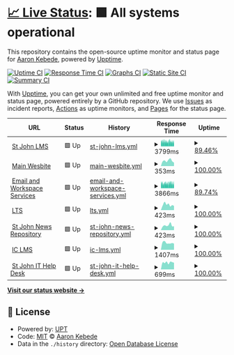 # [📈 Live Status](https://sys.stjohn.edu.et): <!--live status--> **🟩 All systems operational**

This repository contains the open-source uptime monitor and status page for [Aaron Kebede](www.kebede.org), powered by [Upptime](https://github.com/upptime/upptime).

[![Uptime CI](https://github.com/aaronkebede/s/workflows/Uptime%20CI/badge.svg)](https://github.com/aaronkebede/s/actions?query=workflow%3A%22Uptime+CI%22)
[![Response Time CI](https://github.com/aaronkebede/s/workflows/Response%20Time%20CI/badge.svg)](https://github.com/aaronkebede/s/actions?query=workflow%3A%22Response+Time+CI%22)
[![Graphs CI](https://github.com/aaronkebede/s/workflows/Graphs%20CI/badge.svg)](https://github.com/aaronkebede/s/actions?query=workflow%3A%22Graphs+CI%22)
[![Static Site CI](https://github.com/aaronkebede/s/workflows/Static%20Site%20CI/badge.svg)](https://github.com/aaronkebede/s/actions?query=workflow%3A%22Static+Site+CI%22)
[![Summary CI](https://github.com/aaronkebede/s/workflows/Summary%20CI/badge.svg)](https://github.com/aaronkebede/s/actions?query=workflow%3A%22Summary+CI%22)

With [Upptime](https://upptime.js.org), you can get your own unlimited and free uptime monitor and status page, powered entirely by a GitHub repository. We use [Issues](https://github.com/aaronkebede/s/issues) as incident reports, [Actions](https://github.com/aaronkebede/s/actions) as uptime monitors, and [Pages](https://sys.stjohn.edu.et) for the status page.

<!--start: status pages-->
<!-- This summary is generated by Upptime (https://github.com/upptime/upptime) -->
<!-- Do not edit this manually, your changes will be overwritten -->
<!-- prettier-ignore -->
| URL | Status | History | Response Time | Uptime |
| --- | ------ | ------- | ------------- | ------ |
| <img alt="" src="https://icons.duckduckgo.com/ip3/classroom.google.com.ico" height="13"> [St John LMS](https://classroom.google.com/a/stjohn.edu.et) | 🟩 Up | [st-john-lms.yml](https://github.com/aaronkebede/sj-status/commits/HEAD/history/st-john-lms.yml) | <details><summary><img alt="Response time graph" src="./graphs/st-john-lms/response-time-week.png" height="20"> 3799ms</summary><br><a href="https://sys.stjohn.edu.et/history/st-john-lms"><img alt="Response time 2673" src="https://img.shields.io/endpoint?url=https%3A%2F%2Fraw.githubusercontent.com%2Faaronkebede%2Fsj-status%2FHEAD%2Fapi%2Fst-john-lms%2Fresponse-time.json"></a><br><a href="https://sys.stjohn.edu.et/history/st-john-lms"><img alt="24-hour response time 3924" src="https://img.shields.io/endpoint?url=https%3A%2F%2Fraw.githubusercontent.com%2Faaronkebede%2Fsj-status%2FHEAD%2Fapi%2Fst-john-lms%2Fresponse-time-day.json"></a><br><a href="https://sys.stjohn.edu.et/history/st-john-lms"><img alt="7-day response time 3799" src="https://img.shields.io/endpoint?url=https%3A%2F%2Fraw.githubusercontent.com%2Faaronkebede%2Fsj-status%2FHEAD%2Fapi%2Fst-john-lms%2Fresponse-time-week.json"></a><br><a href="https://sys.stjohn.edu.et/history/st-john-lms"><img alt="30-day response time 3612" src="https://img.shields.io/endpoint?url=https%3A%2F%2Fraw.githubusercontent.com%2Faaronkebede%2Fsj-status%2FHEAD%2Fapi%2Fst-john-lms%2Fresponse-time-month.json"></a><br><a href="https://sys.stjohn.edu.et/history/st-john-lms"><img alt="1-year response time 2673" src="https://img.shields.io/endpoint?url=https%3A%2F%2Fraw.githubusercontent.com%2Faaronkebede%2Fsj-status%2FHEAD%2Fapi%2Fst-john-lms%2Fresponse-time-year.json"></a></details> | <details><summary><a href="https://sys.stjohn.edu.et/history/st-john-lms">89.46%</a></summary><a href="https://sys.stjohn.edu.et/history/st-john-lms"><img alt="All-time uptime 99.14%" src="https://img.shields.io/endpoint?url=https%3A%2F%2Fraw.githubusercontent.com%2Faaronkebede%2Fsj-status%2FHEAD%2Fapi%2Fst-john-lms%2Fuptime.json"></a><br><a href="https://sys.stjohn.edu.et/history/st-john-lms"><img alt="24-hour uptime 85.98%" src="https://img.shields.io/endpoint?url=https%3A%2F%2Fraw.githubusercontent.com%2Faaronkebede%2Fsj-status%2FHEAD%2Fapi%2Fst-john-lms%2Fuptime-day.json"></a><br><a href="https://sys.stjohn.edu.et/history/st-john-lms"><img alt="7-day uptime 89.46%" src="https://img.shields.io/endpoint?url=https%3A%2F%2Fraw.githubusercontent.com%2Faaronkebede%2Fsj-status%2FHEAD%2Fapi%2Fst-john-lms%2Fuptime-week.json"></a><br><a href="https://sys.stjohn.edu.et/history/st-john-lms"><img alt="30-day uptime 95.61%" src="https://img.shields.io/endpoint?url=https%3A%2F%2Fraw.githubusercontent.com%2Faaronkebede%2Fsj-status%2FHEAD%2Fapi%2Fst-john-lms%2Fuptime-month.json"></a><br><a href="https://sys.stjohn.edu.et/history/st-john-lms"><img alt="1-year uptime 99.14%" src="https://img.shields.io/endpoint?url=https%3A%2F%2Fraw.githubusercontent.com%2Faaronkebede%2Fsj-status%2FHEAD%2Fapi%2Fst-john-lms%2Fuptime-year.json"></a></details>
| <img alt="" src="https://icons.duckduckgo.com/ip3/stjohn.edu.et.ico" height="13"> [Main Wesbite](https://stjohn.edu.et) | 🟩 Up | [main-wesbite.yml](https://github.com/aaronkebede/sj-status/commits/HEAD/history/main-wesbite.yml) | <details><summary><img alt="Response time graph" src="./graphs/main-wesbite/response-time-week.png" height="20"> 353ms</summary><br><a href="https://sys.stjohn.edu.et/history/main-wesbite"><img alt="Response time 406" src="https://img.shields.io/endpoint?url=https%3A%2F%2Fraw.githubusercontent.com%2Faaronkebede%2Fsj-status%2FHEAD%2Fapi%2Fmain-wesbite%2Fresponse-time.json"></a><br><a href="https://sys.stjohn.edu.et/history/main-wesbite"><img alt="24-hour response time 227" src="https://img.shields.io/endpoint?url=https%3A%2F%2Fraw.githubusercontent.com%2Faaronkebede%2Fsj-status%2FHEAD%2Fapi%2Fmain-wesbite%2Fresponse-time-day.json"></a><br><a href="https://sys.stjohn.edu.et/history/main-wesbite"><img alt="7-day response time 353" src="https://img.shields.io/endpoint?url=https%3A%2F%2Fraw.githubusercontent.com%2Faaronkebede%2Fsj-status%2FHEAD%2Fapi%2Fmain-wesbite%2Fresponse-time-week.json"></a><br><a href="https://sys.stjohn.edu.et/history/main-wesbite"><img alt="30-day response time 368" src="https://img.shields.io/endpoint?url=https%3A%2F%2Fraw.githubusercontent.com%2Faaronkebede%2Fsj-status%2FHEAD%2Fapi%2Fmain-wesbite%2Fresponse-time-month.json"></a><br><a href="https://sys.stjohn.edu.et/history/main-wesbite"><img alt="1-year response time 406" src="https://img.shields.io/endpoint?url=https%3A%2F%2Fraw.githubusercontent.com%2Faaronkebede%2Fsj-status%2FHEAD%2Fapi%2Fmain-wesbite%2Fresponse-time-year.json"></a></details> | <details><summary><a href="https://sys.stjohn.edu.et/history/main-wesbite">100.00%</a></summary><a href="https://sys.stjohn.edu.et/history/main-wesbite"><img alt="All-time uptime 99.92%" src="https://img.shields.io/endpoint?url=https%3A%2F%2Fraw.githubusercontent.com%2Faaronkebede%2Fsj-status%2FHEAD%2Fapi%2Fmain-wesbite%2Fuptime.json"></a><br><a href="https://sys.stjohn.edu.et/history/main-wesbite"><img alt="24-hour uptime 100.00%" src="https://img.shields.io/endpoint?url=https%3A%2F%2Fraw.githubusercontent.com%2Faaronkebede%2Fsj-status%2FHEAD%2Fapi%2Fmain-wesbite%2Fuptime-day.json"></a><br><a href="https://sys.stjohn.edu.et/history/main-wesbite"><img alt="7-day uptime 100.00%" src="https://img.shields.io/endpoint?url=https%3A%2F%2Fraw.githubusercontent.com%2Faaronkebede%2Fsj-status%2FHEAD%2Fapi%2Fmain-wesbite%2Fuptime-week.json"></a><br><a href="https://sys.stjohn.edu.et/history/main-wesbite"><img alt="30-day uptime 100.00%" src="https://img.shields.io/endpoint?url=https%3A%2F%2Fraw.githubusercontent.com%2Faaronkebede%2Fsj-status%2FHEAD%2Fapi%2Fmain-wesbite%2Fuptime-month.json"></a><br><a href="https://sys.stjohn.edu.et/history/main-wesbite"><img alt="1-year uptime 99.92%" src="https://img.shields.io/endpoint?url=https%3A%2F%2Fraw.githubusercontent.com%2Faaronkebede%2Fsj-status%2FHEAD%2Fapi%2Fmain-wesbite%2Fuptime-year.json"></a></details>
| <img alt="" src="https://icons.duckduckgo.com/ip3/mail.google.com.ico" height="13"> [Email and Workspace Services](https://mail.google.com/a/stjohn.edu.et) | 🟩 Up | [email-and-workspace-services.yml](https://github.com/aaronkebede/sj-status/commits/HEAD/history/email-and-workspace-services.yml) | <details><summary><img alt="Response time graph" src="./graphs/email-and-workspace-services/response-time-week.png" height="20"> 3866ms</summary><br><a href="https://sys.stjohn.edu.et/history/email-and-workspace-services"><img alt="Response time 2594" src="https://img.shields.io/endpoint?url=https%3A%2F%2Fraw.githubusercontent.com%2Faaronkebede%2Fsj-status%2FHEAD%2Fapi%2Femail-and-workspace-services%2Fresponse-time.json"></a><br><a href="https://sys.stjohn.edu.et/history/email-and-workspace-services"><img alt="24-hour response time 3849" src="https://img.shields.io/endpoint?url=https%3A%2F%2Fraw.githubusercontent.com%2Faaronkebede%2Fsj-status%2FHEAD%2Fapi%2Femail-and-workspace-services%2Fresponse-time-day.json"></a><br><a href="https://sys.stjohn.edu.et/history/email-and-workspace-services"><img alt="7-day response time 3866" src="https://img.shields.io/endpoint?url=https%3A%2F%2Fraw.githubusercontent.com%2Faaronkebede%2Fsj-status%2FHEAD%2Fapi%2Femail-and-workspace-services%2Fresponse-time-week.json"></a><br><a href="https://sys.stjohn.edu.et/history/email-and-workspace-services"><img alt="30-day response time 3553" src="https://img.shields.io/endpoint?url=https%3A%2F%2Fraw.githubusercontent.com%2Faaronkebede%2Fsj-status%2FHEAD%2Fapi%2Femail-and-workspace-services%2Fresponse-time-month.json"></a><br><a href="https://sys.stjohn.edu.et/history/email-and-workspace-services"><img alt="1-year response time 2594" src="https://img.shields.io/endpoint?url=https%3A%2F%2Fraw.githubusercontent.com%2Faaronkebede%2Fsj-status%2FHEAD%2Fapi%2Femail-and-workspace-services%2Fresponse-time-year.json"></a></details> | <details><summary><a href="https://sys.stjohn.edu.et/history/email-and-workspace-services">89.74%</a></summary><a href="https://sys.stjohn.edu.et/history/email-and-workspace-services"><img alt="All-time uptime 99.16%" src="https://img.shields.io/endpoint?url=https%3A%2F%2Fraw.githubusercontent.com%2Faaronkebede%2Fsj-status%2FHEAD%2Fapi%2Femail-and-workspace-services%2Fuptime.json"></a><br><a href="https://sys.stjohn.edu.et/history/email-and-workspace-services"><img alt="24-hour uptime 86.14%" src="https://img.shields.io/endpoint?url=https%3A%2F%2Fraw.githubusercontent.com%2Faaronkebede%2Fsj-status%2FHEAD%2Fapi%2Femail-and-workspace-services%2Fuptime-day.json"></a><br><a href="https://sys.stjohn.edu.et/history/email-and-workspace-services"><img alt="7-day uptime 89.74%" src="https://img.shields.io/endpoint?url=https%3A%2F%2Fraw.githubusercontent.com%2Faaronkebede%2Fsj-status%2FHEAD%2Fapi%2Femail-and-workspace-services%2Fuptime-week.json"></a><br><a href="https://sys.stjohn.edu.et/history/email-and-workspace-services"><img alt="30-day uptime 95.70%" src="https://img.shields.io/endpoint?url=https%3A%2F%2Fraw.githubusercontent.com%2Faaronkebede%2Fsj-status%2FHEAD%2Fapi%2Femail-and-workspace-services%2Fuptime-month.json"></a><br><a href="https://sys.stjohn.edu.et/history/email-and-workspace-services"><img alt="1-year uptime 99.16%" src="https://img.shields.io/endpoint?url=https%3A%2F%2Fraw.githubusercontent.com%2Faaronkebede%2Fsj-status%2FHEAD%2Fapi%2Femail-and-workspace-services%2Fuptime-year.json"></a></details>
| <img alt="" src="https://icons.duckduckgo.com/ip3/lts.stjohn.edu.et.ico" height="13"> [LTS](https://lts.stjohn.edu.et) | 🟩 Up | [lts.yml](https://github.com/aaronkebede/sj-status/commits/HEAD/history/lts.yml) | <details><summary><img alt="Response time graph" src="./graphs/lts/response-time-week.png" height="20"> 423ms</summary><br><a href="https://sys.stjohn.edu.et/history/lts"><img alt="Response time 510" src="https://img.shields.io/endpoint?url=https%3A%2F%2Fraw.githubusercontent.com%2Faaronkebede%2Fsj-status%2FHEAD%2Fapi%2Flts%2Fresponse-time.json"></a><br><a href="https://sys.stjohn.edu.et/history/lts"><img alt="24-hour response time 327" src="https://img.shields.io/endpoint?url=https%3A%2F%2Fraw.githubusercontent.com%2Faaronkebede%2Fsj-status%2FHEAD%2Fapi%2Flts%2Fresponse-time-day.json"></a><br><a href="https://sys.stjohn.edu.et/history/lts"><img alt="7-day response time 423" src="https://img.shields.io/endpoint?url=https%3A%2F%2Fraw.githubusercontent.com%2Faaronkebede%2Fsj-status%2FHEAD%2Fapi%2Flts%2Fresponse-time-week.json"></a><br><a href="https://sys.stjohn.edu.et/history/lts"><img alt="30-day response time 485" src="https://img.shields.io/endpoint?url=https%3A%2F%2Fraw.githubusercontent.com%2Faaronkebede%2Fsj-status%2FHEAD%2Fapi%2Flts%2Fresponse-time-month.json"></a><br><a href="https://sys.stjohn.edu.et/history/lts"><img alt="1-year response time 510" src="https://img.shields.io/endpoint?url=https%3A%2F%2Fraw.githubusercontent.com%2Faaronkebede%2Fsj-status%2FHEAD%2Fapi%2Flts%2Fresponse-time-year.json"></a></details> | <details><summary><a href="https://sys.stjohn.edu.et/history/lts">100.00%</a></summary><a href="https://sys.stjohn.edu.et/history/lts"><img alt="All-time uptime 99.93%" src="https://img.shields.io/endpoint?url=https%3A%2F%2Fraw.githubusercontent.com%2Faaronkebede%2Fsj-status%2FHEAD%2Fapi%2Flts%2Fuptime.json"></a><br><a href="https://sys.stjohn.edu.et/history/lts"><img alt="24-hour uptime 100.00%" src="https://img.shields.io/endpoint?url=https%3A%2F%2Fraw.githubusercontent.com%2Faaronkebede%2Fsj-status%2FHEAD%2Fapi%2Flts%2Fuptime-day.json"></a><br><a href="https://sys.stjohn.edu.et/history/lts"><img alt="7-day uptime 100.00%" src="https://img.shields.io/endpoint?url=https%3A%2F%2Fraw.githubusercontent.com%2Faaronkebede%2Fsj-status%2FHEAD%2Fapi%2Flts%2Fuptime-week.json"></a><br><a href="https://sys.stjohn.edu.et/history/lts"><img alt="30-day uptime 100.00%" src="https://img.shields.io/endpoint?url=https%3A%2F%2Fraw.githubusercontent.com%2Faaronkebede%2Fsj-status%2FHEAD%2Fapi%2Flts%2Fuptime-month.json"></a><br><a href="https://sys.stjohn.edu.et/history/lts"><img alt="1-year uptime 99.93%" src="https://img.shields.io/endpoint?url=https%3A%2F%2Fraw.githubusercontent.com%2Faaronkebede%2Fsj-status%2FHEAD%2Fapi%2Flts%2Fuptime-year.json"></a></details>
| <img alt="" src="https://icons.duckduckgo.com/ip3/news.stjohn.edu.et.ico" height="13"> [St John News Repository](https://news.stjohn.edu.et) | 🟩 Up | [st-john-news-repository.yml](https://github.com/aaronkebede/sj-status/commits/HEAD/history/st-john-news-repository.yml) | <details><summary><img alt="Response time graph" src="./graphs/st-john-news-repository/response-time-week.png" height="20"> 423ms</summary><br><a href="https://sys.stjohn.edu.et/history/st-john-news-repository"><img alt="Response time 443" src="https://img.shields.io/endpoint?url=https%3A%2F%2Fraw.githubusercontent.com%2Faaronkebede%2Fsj-status%2FHEAD%2Fapi%2Fst-john-news-repository%2Fresponse-time.json"></a><br><a href="https://sys.stjohn.edu.et/history/st-john-news-repository"><img alt="24-hour response time 346" src="https://img.shields.io/endpoint?url=https%3A%2F%2Fraw.githubusercontent.com%2Faaronkebede%2Fsj-status%2FHEAD%2Fapi%2Fst-john-news-repository%2Fresponse-time-day.json"></a><br><a href="https://sys.stjohn.edu.et/history/st-john-news-repository"><img alt="7-day response time 423" src="https://img.shields.io/endpoint?url=https%3A%2F%2Fraw.githubusercontent.com%2Faaronkebede%2Fsj-status%2FHEAD%2Fapi%2Fst-john-news-repository%2Fresponse-time-week.json"></a><br><a href="https://sys.stjohn.edu.et/history/st-john-news-repository"><img alt="30-day response time 448" src="https://img.shields.io/endpoint?url=https%3A%2F%2Fraw.githubusercontent.com%2Faaronkebede%2Fsj-status%2FHEAD%2Fapi%2Fst-john-news-repository%2Fresponse-time-month.json"></a><br><a href="https://sys.stjohn.edu.et/history/st-john-news-repository"><img alt="1-year response time 443" src="https://img.shields.io/endpoint?url=https%3A%2F%2Fraw.githubusercontent.com%2Faaronkebede%2Fsj-status%2FHEAD%2Fapi%2Fst-john-news-repository%2Fresponse-time-year.json"></a></details> | <details><summary><a href="https://sys.stjohn.edu.et/history/st-john-news-repository">100.00%</a></summary><a href="https://sys.stjohn.edu.et/history/st-john-news-repository"><img alt="All-time uptime 99.91%" src="https://img.shields.io/endpoint?url=https%3A%2F%2Fraw.githubusercontent.com%2Faaronkebede%2Fsj-status%2FHEAD%2Fapi%2Fst-john-news-repository%2Fuptime.json"></a><br><a href="https://sys.stjohn.edu.et/history/st-john-news-repository"><img alt="24-hour uptime 100.00%" src="https://img.shields.io/endpoint?url=https%3A%2F%2Fraw.githubusercontent.com%2Faaronkebede%2Fsj-status%2FHEAD%2Fapi%2Fst-john-news-repository%2Fuptime-day.json"></a><br><a href="https://sys.stjohn.edu.et/history/st-john-news-repository"><img alt="7-day uptime 100.00%" src="https://img.shields.io/endpoint?url=https%3A%2F%2Fraw.githubusercontent.com%2Faaronkebede%2Fsj-status%2FHEAD%2Fapi%2Fst-john-news-repository%2Fuptime-week.json"></a><br><a href="https://sys.stjohn.edu.et/history/st-john-news-repository"><img alt="30-day uptime 100.00%" src="https://img.shields.io/endpoint?url=https%3A%2F%2Fraw.githubusercontent.com%2Faaronkebede%2Fsj-status%2FHEAD%2Fapi%2Fst-john-news-repository%2Fuptime-month.json"></a><br><a href="https://sys.stjohn.edu.et/history/st-john-news-repository"><img alt="1-year uptime 99.91%" src="https://img.shields.io/endpoint?url=https%3A%2F%2Fraw.githubusercontent.com%2Faaronkebede%2Fsj-status%2FHEAD%2Fapi%2Fst-john-news-repository%2Fuptime-year.json"></a></details>
| <img alt="" src="https://icons.duckduckgo.com/ip3/interactclub.stjohn.edu.et.ico" height="13"> [IC LMS](https://interactclub.stjohn.edu.et) | 🟩 Up | [ic-lms.yml](https://github.com/aaronkebede/sj-status/commits/HEAD/history/ic-lms.yml) | <details><summary><img alt="Response time graph" src="./graphs/ic-lms/response-time-week.png" height="20"> 1407ms</summary><br><a href="https://sys.stjohn.edu.et/history/ic-lms"><img alt="Response time 1243" src="https://img.shields.io/endpoint?url=https%3A%2F%2Fraw.githubusercontent.com%2Faaronkebede%2Fsj-status%2FHEAD%2Fapi%2Fic-lms%2Fresponse-time.json"></a><br><a href="https://sys.stjohn.edu.et/history/ic-lms"><img alt="24-hour response time 1253" src="https://img.shields.io/endpoint?url=https%3A%2F%2Fraw.githubusercontent.com%2Faaronkebede%2Fsj-status%2FHEAD%2Fapi%2Fic-lms%2Fresponse-time-day.json"></a><br><a href="https://sys.stjohn.edu.et/history/ic-lms"><img alt="7-day response time 1407" src="https://img.shields.io/endpoint?url=https%3A%2F%2Fraw.githubusercontent.com%2Faaronkebede%2Fsj-status%2FHEAD%2Fapi%2Fic-lms%2Fresponse-time-week.json"></a><br><a href="https://sys.stjohn.edu.et/history/ic-lms"><img alt="30-day response time 1328" src="https://img.shields.io/endpoint?url=https%3A%2F%2Fraw.githubusercontent.com%2Faaronkebede%2Fsj-status%2FHEAD%2Fapi%2Fic-lms%2Fresponse-time-month.json"></a><br><a href="https://sys.stjohn.edu.et/history/ic-lms"><img alt="1-year response time 1243" src="https://img.shields.io/endpoint?url=https%3A%2F%2Fraw.githubusercontent.com%2Faaronkebede%2Fsj-status%2FHEAD%2Fapi%2Fic-lms%2Fresponse-time-year.json"></a></details> | <details><summary><a href="https://sys.stjohn.edu.et/history/ic-lms">100.00%</a></summary><a href="https://sys.stjohn.edu.et/history/ic-lms"><img alt="All-time uptime 99.93%" src="https://img.shields.io/endpoint?url=https%3A%2F%2Fraw.githubusercontent.com%2Faaronkebede%2Fsj-status%2FHEAD%2Fapi%2Fic-lms%2Fuptime.json"></a><br><a href="https://sys.stjohn.edu.et/history/ic-lms"><img alt="24-hour uptime 100.00%" src="https://img.shields.io/endpoint?url=https%3A%2F%2Fraw.githubusercontent.com%2Faaronkebede%2Fsj-status%2FHEAD%2Fapi%2Fic-lms%2Fuptime-day.json"></a><br><a href="https://sys.stjohn.edu.et/history/ic-lms"><img alt="7-day uptime 100.00%" src="https://img.shields.io/endpoint?url=https%3A%2F%2Fraw.githubusercontent.com%2Faaronkebede%2Fsj-status%2FHEAD%2Fapi%2Fic-lms%2Fuptime-week.json"></a><br><a href="https://sys.stjohn.edu.et/history/ic-lms"><img alt="30-day uptime 100.00%" src="https://img.shields.io/endpoint?url=https%3A%2F%2Fraw.githubusercontent.com%2Faaronkebede%2Fsj-status%2FHEAD%2Fapi%2Fic-lms%2Fuptime-month.json"></a><br><a href="https://sys.stjohn.edu.et/history/ic-lms"><img alt="1-year uptime 99.93%" src="https://img.shields.io/endpoint?url=https%3A%2F%2Fraw.githubusercontent.com%2Faaronkebede%2Fsj-status%2FHEAD%2Fapi%2Fic-lms%2Fuptime-year.json"></a></details>
| <img alt="" src="https://icons.duckduckgo.com/ip3/help.stjohn.edu.et.ico" height="13"> [St John IT Help Desk](https://help.stjohn.edu.et/portal/en/home) | 🟩 Up | [st-john-it-help-desk.yml](https://github.com/aaronkebede/sj-status/commits/HEAD/history/st-john-it-help-desk.yml) | <details><summary><img alt="Response time graph" src="./graphs/st-john-it-help-desk/response-time-week.png" height="20"> 699ms</summary><br><a href="https://sys.stjohn.edu.et/history/st-john-it-help-desk"><img alt="Response time 650" src="https://img.shields.io/endpoint?url=https%3A%2F%2Fraw.githubusercontent.com%2Faaronkebede%2Fsj-status%2FHEAD%2Fapi%2Fst-john-it-help-desk%2Fresponse-time.json"></a><br><a href="https://sys.stjohn.edu.et/history/st-john-it-help-desk"><img alt="24-hour response time 680" src="https://img.shields.io/endpoint?url=https%3A%2F%2Fraw.githubusercontent.com%2Faaronkebede%2Fsj-status%2FHEAD%2Fapi%2Fst-john-it-help-desk%2Fresponse-time-day.json"></a><br><a href="https://sys.stjohn.edu.et/history/st-john-it-help-desk"><img alt="7-day response time 699" src="https://img.shields.io/endpoint?url=https%3A%2F%2Fraw.githubusercontent.com%2Faaronkebede%2Fsj-status%2FHEAD%2Fapi%2Fst-john-it-help-desk%2Fresponse-time-week.json"></a><br><a href="https://sys.stjohn.edu.et/history/st-john-it-help-desk"><img alt="30-day response time 623" src="https://img.shields.io/endpoint?url=https%3A%2F%2Fraw.githubusercontent.com%2Faaronkebede%2Fsj-status%2FHEAD%2Fapi%2Fst-john-it-help-desk%2Fresponse-time-month.json"></a><br><a href="https://sys.stjohn.edu.et/history/st-john-it-help-desk"><img alt="1-year response time 650" src="https://img.shields.io/endpoint?url=https%3A%2F%2Fraw.githubusercontent.com%2Faaronkebede%2Fsj-status%2FHEAD%2Fapi%2Fst-john-it-help-desk%2Fresponse-time-year.json"></a></details> | <details><summary><a href="https://sys.stjohn.edu.et/history/st-john-it-help-desk">100.00%</a></summary><a href="https://sys.stjohn.edu.et/history/st-john-it-help-desk"><img alt="All-time uptime 99.90%" src="https://img.shields.io/endpoint?url=https%3A%2F%2Fraw.githubusercontent.com%2Faaronkebede%2Fsj-status%2FHEAD%2Fapi%2Fst-john-it-help-desk%2Fuptime.json"></a><br><a href="https://sys.stjohn.edu.et/history/st-john-it-help-desk"><img alt="24-hour uptime 100.00%" src="https://img.shields.io/endpoint?url=https%3A%2F%2Fraw.githubusercontent.com%2Faaronkebede%2Fsj-status%2FHEAD%2Fapi%2Fst-john-it-help-desk%2Fuptime-day.json"></a><br><a href="https://sys.stjohn.edu.et/history/st-john-it-help-desk"><img alt="7-day uptime 100.00%" src="https://img.shields.io/endpoint?url=https%3A%2F%2Fraw.githubusercontent.com%2Faaronkebede%2Fsj-status%2FHEAD%2Fapi%2Fst-john-it-help-desk%2Fuptime-week.json"></a><br><a href="https://sys.stjohn.edu.et/history/st-john-it-help-desk"><img alt="30-day uptime 99.82%" src="https://img.shields.io/endpoint?url=https%3A%2F%2Fraw.githubusercontent.com%2Faaronkebede%2Fsj-status%2FHEAD%2Fapi%2Fst-john-it-help-desk%2Fuptime-month.json"></a><br><a href="https://sys.stjohn.edu.et/history/st-john-it-help-desk"><img alt="1-year uptime 99.90%" src="https://img.shields.io/endpoint?url=https%3A%2F%2Fraw.githubusercontent.com%2Faaronkebede%2Fsj-status%2FHEAD%2Fapi%2Fst-john-it-help-desk%2Fuptime-year.json"></a></details>

<!--end: status pages-->

[**Visit our status website →**](https://sys.stjohn.edu.et)

## 📄 License

- Powered by: [UPT](https://github.com/aaronkebede/sj-status)
- Code: [MIT](./LICENSE) © [Aaron Kebede](www.kebede.org)
- Data in the `./history` directory: [Open Database License](https://opendatacommons.org/licenses/odbl/1-0/)

